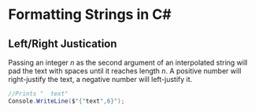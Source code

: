 # Formatting Strings in C#

## Left/Right Justication
Passing an integer _n_ as the second argument of an interpolated string will pad the text with spaces until it reaches length _n_.
A positive number will right-justify the text, a negative number will left-justify it.

```C#
//Prints "  text"
Console.WriteLine($"{"text",6}");
```
